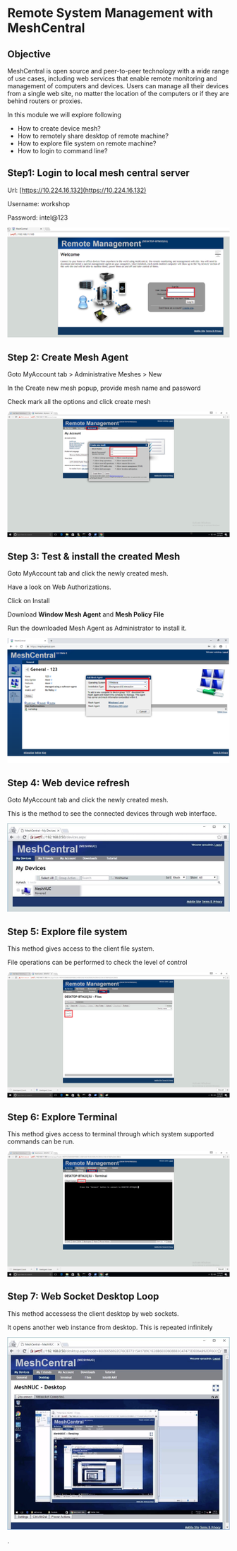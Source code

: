 
#  Remote System Management with MeshCentral
## Objective
MeshCentral is open source and peer-to-peer technology with a wide range of use cases, including web services that enable remote monitoring and management of computers and devices. Users can manage all their devices from a single web site, no matter the location of the computers or if they are behind routers or proxies.

In this module we will explore following

-   How to create device mesh?
-   How to remotely share desktop of remote machine?
-  How to explore file system on remote machine?
-  How to login to command line?

## Step1: Login to local mesh central server

Url: [https://10.224.16.132](https://10.224.16.132)

Username: workshop

Password: intel@123

![](images/mesh0.png)

## Step 2: Create Mesh Agent

Goto MyAccount tab > Administrative Meshes > New

In the Create new mesh popup, provide mesh name and password

Check mark all the options and click create mesh

![](images/mesh1.png)

## Step 3: Test & install the created Mesh
Goto MyAccount tab and click the newly created mesh.

Have a look on Web Authorizations.

Click on Install

Download **Window Mesh Agent** and **Mesh Policy File**

Run the downloaded Mesh Agent as Administrator to install it.

![](images/mesh2.png)


## Step 4: Web device refresh

Goto MyAccount tab and click the newly created mesh.

This is the method to see the connected devices through web interface.

![](images/018-web-device-refresh.jpg)

## Step 5: Explore file system

This method gives access to the client file system.

File operations can be performed to check the level of control

![](images/mesh3.png)

## Step 6: Explore Terminal

This method gives access to terminal through which system supported commands can be run.

![](images/mesh4.png)

## Step 7: Web Socket Desktop Loop

This method accessess the client desktop by web sockets.

It opens another web instance from desktop. This is repeated infinitely

![](images/020-websocket-desktop-loop.jpg)

.
